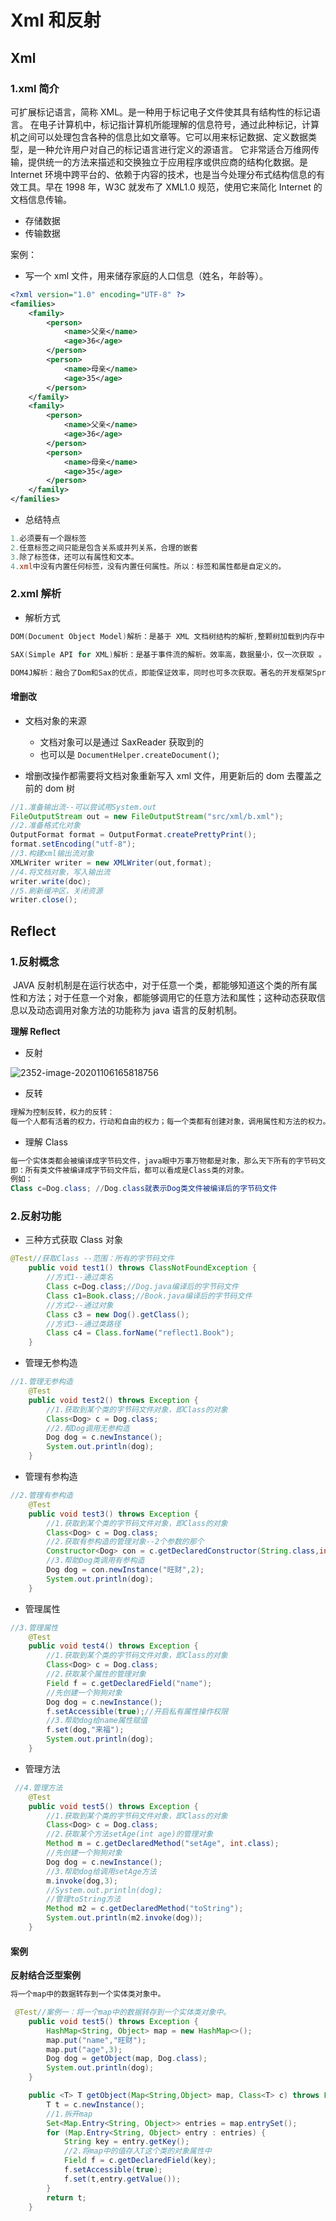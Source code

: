 # Xml 和反射

## Xml

### 1.xml 简介

可扩展标记语言，简称 XML。是一种用于标记电子文件使其具有结构性的标记语言。 在电子计算机中，标记指计算机所能理解的信息符号，通过此种标记，计算机之间可以处理包含各种的信息比如文章等。它可以用来标记数据、定义数据类型，是一种允许用户对自己的标记语言进行定义的源语言。 它非常适合万维网传输，提供统一的方法来描述和交换独立于应用程序或供应商的结构化数据。是 Internet 环境中跨平台的、依赖于内容的技术，也是当今处理分布式结构信息的有效工具。早在 1998 年，W3C 就发布了 XML1.0 规范，使用它来简化 Internet 的文档信息传输。

- 存储数据
- 传输数据

案例：

- 写一个 xml 文件，用来储存家庭的人口信息（姓名，年龄等）。

```xml
<?xml version="1.0" encoding="UTF-8" ?>
<families>
    <family>
        <person>
            <name>父亲</name>
            <age>36</age>
        </person>
        <person>
            <name>母亲</name>
            <age>35</age>
        </person>
    </family>
    <family>
        <person>
            <name>父亲</name>
            <age>36</age>
        </person>
        <person>
            <name>母亲</name>
            <age>35</age>
        </person>
    </family>
</families>
```

- 总结特点

```powershell
1.必须要有一个跟标签
2.任意标签之间只能是包含关系或并列关系，合理的嵌套
3.除了标签体，还可以有属性和文本。
4.xml中没有内置任何标签，没有内置任何属性。所以：标签和属性都是自定义的。
```

### 2.xml 解析

- 解析方式

```powershell
DOM(Document Object Model)解析：是基于 XML 文档树结构的解析,整颗树加载到内存中，耗内存，可多次获取。

SAX(Simple API for XML)解析：是基于事件流的解析。效率高，数据量小，仅一次获取 。

DOM4J解析：融合了Dom和Sax的优点，即能保证效率，同时也可多次获取。著名的开发框架Spring和Hibernate都使用了Dom4j的功能。
```

#### 增删改

- 文档对象的来源

  - 文档对象可以是通过 SaxReader 获取到的
  - 也可以是 `DocumentHelper.createDocument()`;

- 增删改操作都需要将文档对象重新写入 xml 文件，用更新后的 dom 去覆盖之前的 dom 树

```java
//1.准备输出流--可以尝试用System.out
FileOutputStream out = new FileOutputStream("src/xml/b.xml");
//2.准备格式化对象
OutputFormat format = OutputFormat.createPrettyPrint();
format.setEncoding("utf-8");
//3.构建xml输出流对象
XMLWriter writer = new XMLWriter(out,format);
//4.将文档对象，写入输出流
writer.write(doc);
//5.刷新缓冲区，关闭资源
writer.close();
```

## Reflect

### 1.反射概念

​ JAVA 反射机制是在运行状态中，对于任意一个类，都能够知道这个类的所有属性和方法；对于任意一个对象，都能够调用它的任意方法和属性；这种动态获取信息以及动态调用对象方法的功能称为 java 语言的反射机制。

**理解 Reflect**

- 反射

![2352-image-20201106165818756](https://cdn-static.learntech.cn:88/notes/20211005/2352-image-20201106165818756.png!min)

- 反转

```powershell
理解为控制反转，权力的反转：
每一个人都有活着的权力，行动和自由的权力；每一个类都有创建对象，调用属性和方法的权力。现在将类的这些权力转交给Class对象，让它来帮助某个类去完成这些操作。
```

- 理解 Class

```powershell
每一个实体类都会被编译成字节码文件，java眼中万事万物都是对象，那么天下所有的字节码文件都可以看成是对象，谁的对象呢？ 当然得有一个类，来代表所有的字节码文件，这个类就是Class类。
即：所有类文件被编译成字节码文件后，都可以看成是Class类的对象。
例如：
Class c=Dog.class; //Dog.class就表示Dog类文件被编译后的字节码文件
```

### 2.反射功能

- 三种方式获取 Class 对象

```java
@Test//获取Class --范围：所有的字节码文件
    public void test1() throws ClassNotFoundException {
        //方式1--通过类名
        Class c=Dog.class;//Dog.java编译后的字节码文件
        Class c1=Book.class;//Book.java编译后的字节码文件
        //方式2--通过对象
        Class c3 = new Dog().getClass();
        //方式3--通过类路径
        Class c4 = Class.forName("reflect1.Book");
    }
```

- 管理无参构造

```java
//1.管理无参构造
    @Test
    public void test2() throws Exception {
        //1.获取到某个类的字节码文件对象，即Class的对象
        Class<Dog> c = Dog.class;
        //2.帮Dog调用无参构造
        Dog dog = c.newInstance();
        System.out.println(dog);
    }
```

- 管理有参构造

```java
//2.管理有参构造
    @Test
    public void test3() throws Exception {
        //1.获取到某个类的字节码文件对象，即Class的对象
        Class<Dog> c = Dog.class;
        //2.获取有参构造的管理对象--2个参数的那个
        Constructor<Dog> con = c.getDeclaredConstructor(String.class,int.class);
        //3.帮助Dog类调用有参构造
        Dog dog = con.newInstance("旺财",2);
        System.out.println(dog);
    }
```

- 管理属性

```java
//3.管理属性
    @Test
    public void test4() throws Exception {
        //1.获取到某个类的字节码文件对象，即Class的对象
        Class<Dog> c = Dog.class;
        //2.获取某个属性的管理对象
        Field f = c.getDeclaredField("name");
        //先创建一个狗狗对象
        Dog dog = c.newInstance();
        f.setAccessible(true);//开启私有属性操作权限
        //3.帮助dog给name属性赋值
        f.set(dog,"来福");
        System.out.println(dog);
    }
```

- 管理方法

```java
 //4.管理方法
    @Test
    public void test5() throws Exception {
        //1.获取到某个类的字节码文件对象，即Class的对象
        Class<Dog> c = Dog.class;
        //2.获取某个方法setAge(int age)的管理对象
        Method m = c.getDeclaredMethod("setAge", int.class);
        //先创建一个狗狗对象
        Dog dog = c.newInstance();
        //3.帮助dog给调用setAge方法
        m.invoke(dog,3);
        //System.out.println(dog);
        //管理toString方法
        Method m2 = c.getDeclaredMethod("toString");
        System.out.println(m2.invoke(dog));
    }
```

#### 案例

**反射结合泛型案例**

```powershell
将一个map中的数据转存到一个实体类对象中。
```

```java
 @Test//案例一：将一个map中的数据转存到一个实体类对象中。
    public void test5() throws Exception {
        HashMap<String, Object> map = new HashMap<>();
        map.put("name","旺财");
        map.put("age",3);
        Dog dog = getObject(map, Dog.class);
        System.out.println(dog);
    }

    public <T> T getObject(Map<String,Object> map, Class<T> c) throws Exception {
        T t = c.newInstance();
        //1.拆开map
        Set<Map.Entry<String, Object>> entries = map.entrySet();
        for (Map.Entry<String, Object> entry : entries) {
            String key = entry.getKey();
            //2.将map中的值存入T这个类的对象属性中
            Field f = c.getDeclaredField(key);
            f.setAccessible(true);
            f.set(t,entry.getValue());
        }
        return t;
    }
```
